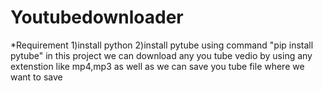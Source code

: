 # Youtubedownloader
*Requirement
 1)install python
 2)install pytube using command "pip install pytube"
in this project we can download any you tube vedio by using any extenstion like mp4,mp3
as well as we can save you tube file where we want to save 
